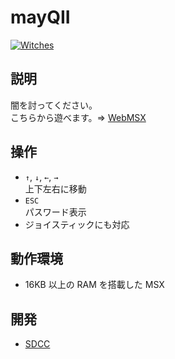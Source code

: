 # mayQII

[![Witches](http://img.youtube.com/vi/7mbXFHtN6pc/0.jpg)](https://www.youtube.com/watch?v=7mbXFHtN6pc)

## 説明
闇を討ってください。<br>
こちらから遊べます。⇒  [WebMSX](http://webmsx.org/?MACHINE=MSX1J&PRESETS=MSXMUSIC&ROM=https://github.com/CoBinee/mayq2-msx/raw/main/rom/MAYQ2.ROM)

## 操作
- `↑`, `↓`, `←`, `→`<br>上下左右に移動
- `ESC`<br>パスワード表示
- ジョイスティックにも対応

## 動作環境
- 16KB 以上の RAM を搭載した MSX

## 開発
- [SDCC](https://sdcc.sourceforge.net)
